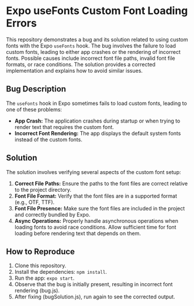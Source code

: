 # Expo useFonts Custom Font Loading Errors

This repository demonstrates a bug and its solution related to using custom fonts with the Expo `useFonts` hook. The bug involves the failure to load custom fonts, leading to either app crashes or the rendering of incorrect fonts.  Possible causes include incorrect font file paths, invalid font file formats, or race conditions.  The solution provides a corrected implementation and explains how to avoid similar issues.

## Bug Description

The `useFonts` hook in Expo sometimes fails to load custom fonts, leading to one of these problems:

* **App Crash:** The application crashes during startup or when trying to render text that requires the custom font.
* **Incorrect Font Rendering:** The app displays the default system fonts instead of the custom fonts.

## Solution

The solution involves verifying several aspects of the custom font setup:

1. **Correct File Paths:** Ensure the paths to the font files are correct relative to the project directory.
2. **Font File Format:** Verify that the font files are in a supported format (e.g., OTF, TTF).
3. **Font File Presence:** Make sure the font files are included in the project and correctly bundled by Expo.
4. **Async Operations:** Properly handle asynchronous operations when loading fonts to avoid race conditions.  Allow sufficient time for font loading before rendering text that depends on them.

## How to Reproduce

1. Clone this repository.
2. Install the dependencies: `npm install`.
3. Run the app: `expo start`.
4. Observe that the bug is initially present, resulting in incorrect font rendering (bug.js).
5. After fixing (bugSolution.js), run again to see the corrected output.
